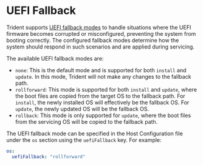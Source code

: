 
# UEFI Fallback

Trident supports [UEFI fallback modes](../Reference/Host-Configuration/API-Reference/UefiFallbackMode.md) to handle situations where the UEFI firmware becomes corrupted or misconfigured, preventing the system from booting correctly. The configured fallback modes determine how the system should respond in such scenarios and are applied during servicing.

The available UEFI fallback modes are:

- `none`: This is the default mode and is supported for both `install` and `update`. In this mode, Trident will not make any changes to the fallback path.
- `rollforward`: This mode is supported for both `install` and `update`, where the boot files are copied from the target OS to the fallback path. For `install`, the newly installed OS will effectively be the fallback OS. For `update`, the newly updated OS will be the fallback OS.
- `rollback`: This mode is only supported for `update`, where the boot files from the servicing OS will be copied to the fallback path.

The UEFI fallback mode can be specified in the Host Configuration file under the `os` section using the `uefiFallback` key. For example:

```yaml
os:
  uefiFallback: "rollforward"
```
